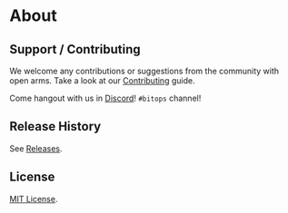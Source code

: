 # About

## Support / Contributing

We welcome any contributions or suggestions from the community with open arms. Take a look at our [Contributing](contributing.md) guide.

Come hangout with us in [Discord](https://discord.gg/J7ejFsZnJ4)! `#bitops` channel!

## Release History

See [Releases](https://github.com/bitovi/bitops/releases).

## License

[MIT License](license.md).

